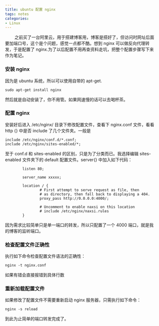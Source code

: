 ```yaml
---
title: ubuntu 配置 nginx
tags: notes
categories:
- Linux
---
```

&nbsp;&nbsp;&nbsp;&nbsp;&nbsp;&nbsp;&nbsp;&nbsp;之前买了一台阿里云，用于搭建博客用，博客是搭好了，但访问时网址后面要加端口号，这个是个问题，感觉一点都不酷。想到 nginx 可以做反向代理转发，于是配置了 nginx.为了以后配置不用再查资料走坑，把整个配置步骤写下来作为笔记。

### 安装 nginx
因为是 ubuntu 系统，所以可以使用自带的 apt-get.
```
sudo apt-get install nginx
```
然后就是自动安装了，你不用管。如果网速慢的话可以去喝杯茶。

### 配置 nginx
安装好后进入 /etc/nginx/ 目录下修改配置文件，查看下 nginx.conf 文件，看看 http {} 中是否 include 了几个文件夹。一般是
```
include /etc/nginx/conf.d/*.conf;
include /etc/nginx/sites-enabled/*;
```
至于 conf.d 和 sites-enabled 的区别，只是为了分类而已。我选择编辑 sites-enabled 文件夹下的 default 配置文件。server{} 中加入如下代码：
```
        listen 80;

        server_name xxxxx;

        location / {
                # First attempt to serve request as file, then
                # as directory, then fall back to displaying a 404.
                proxy_pass http://0.0.0.0:4000/;

                # Uncomment to enable naxsi on this location
                # include /etc/nginx/naxsi.rules
        }
```
因为需求比较简单只是单一端口的转发，所以只配置了一个 4000 端口，就是我的博客的监听端口。

### 检查配置文件正确性
执行如下命令检查配置文件语法的正确性：
```
nginx -t nginx.conf
```
如果有错会直接报错到具体行数

### 重新加载配置文件
如果修改了配置文件不需要重新启动 nginx 服务器，只需执行如下命令：
```
nginx -s reload
```
到此为止简单的端口转发完成了。
